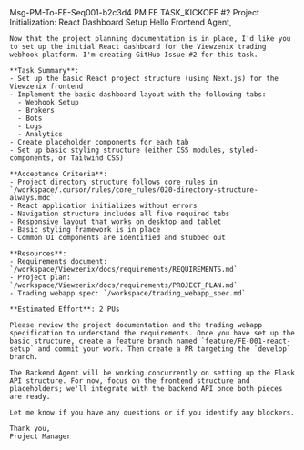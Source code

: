 <message>
  <id>Msg-PM-To-FE-Seq001-b2c3d4</id>
  <sender>PM</sender>
  <recipient>FE</recipient>
  <type>TASK_KICKOFF</type>
  <related_issue>#2</related_issue>
  <subject>Project Initialization: React Dashboard Setup</subject>
  <content>
    Hello Frontend Agent,

    Now that the project planning documentation is in place, I'd like you to set up the initial React dashboard for the Viewzenix trading webhook platform. I'm creating GitHub Issue #2 for this task.

    **Task Summary**:
    - Set up the basic React project structure (using Next.js) for the Viewzenix frontend
    - Implement the basic dashboard layout with the following tabs:
      - Webhook Setup
      - Brokers
      - Bots
      - Logs
      - Analytics
    - Create placeholder components for each tab
    - Set up basic styling structure (either CSS modules, styled-components, or Tailwind CSS)

    **Acceptance Criteria**:
    - Project directory structure follows core rules in `/workspace/.cursor/rules/core_rules/020-directory-structure-always.mdc`
    - React application initializes without errors
    - Navigation structure includes all five required tabs
    - Responsive layout that works on desktop and tablet
    - Basic styling framework is in place
    - Common UI components are identified and stubbed out

    **Resources**:
    - Requirements document: `/workspace/Viewzenix/docs/requirements/REQUIREMENTS.md`
    - Project plan: `/workspace/Viewzenix/docs/requirements/PROJECT_PLAN.md`
    - Trading webapp spec: `/workspace/trading_webapp_spec.md`

    **Estimated Effort**: 2 PUs

    Please review the project documentation and the trading webapp specification to understand the requirements. Once you have set up the basic structure, create a feature branch named `feature/FE-001-react-setup` and commit your work. Then create a PR targeting the `develop` branch.

    The Backend Agent will be working concurrently on setting up the Flask API structure. For now, focus on the frontend structure and placeholders; we'll integrate with the backend API once both pieces are ready.

    Let me know if you have any questions or if you identify any blockers.

    Thank you,
    Project Manager
  </content>
</message> 